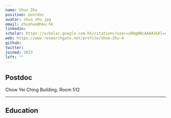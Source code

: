 ```yaml
---
name: Shuo Zhu
position: postdoc
avatar: shuo_zhu.jpg
email: zhushuo@hku.hk
linkedin: 
scholar: https://scholar.google.com.hk/citations?user=uR0gBNcAAAAJ&hl=en
web: https://www.researchgate.net/profile/Shuo-Zhu-4
github: 
twitter: 
joined: 2023
left: ""
---
```





## Postdoc


<i class="fa fa-building"></i> Chow Yei Ching Building, Room 512



<hr>



## Education



